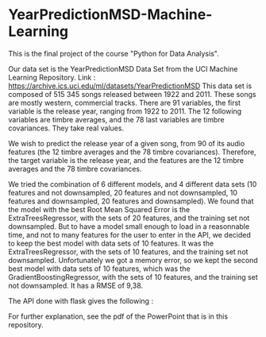 # YearPredictionMSD-Machine-Learning
This is the final project of the course "Python for Data Analysis".

Our data set is the YearPredictionMSD Data Set from the UCI Machine Learning Repository.
Link : https://archive.ics.uci.edu/ml/datasets/YearPredictionMSD
This data set is composed of 515 345 songs released between 1922 and 2011. These songs are mostly western, commercial tracks. There are 91 variables, the first variable is the release year, ranging from 1922 to 2011. The 12 following variables are timbre averages, and the 78 last variables are timbre covariances. They take real values.

We wish to predict the release year of a given song, from 90 of its audio features (the 12 timbre averages and the 78 timbre covariances).
Therefore, the target variable is the release year, and the features are the 12 timbre averages and the 78 timbre covariances.

We tried the combination of 6 different models, and 4 different data sets (10 features and not downsampled, 20 features and not downsampled, 10 features and downsampled, 20 features and downsampled).
We found that the model with the best Root Mean Squared Error is the ExtraTreesRegressor, with the sets of 20 features, and the training set not downsampled. But to have a model small enough to load in a reasonnable time, and not to many features for the user to enter in the API, we decided to keep the best model with data sets of 10 features. It was the ExtraTreesRegressor, with the sets of 10 features, and the training set not downsampled. Unfortunately we got a memory error, so we kept the second best model with data sets of 10 features, which was the GradientBoostingRegressor, with the sets of 10 features, and the training set not downsampled. It has a RMSE of 9,38.

The API done with flask gives the following :




For further explanation, see the pdf of the PowerPoint that is in this repository.
